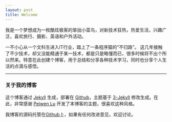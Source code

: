```yaml
---
layout: post
title: Welcome
---
```


我是一个梦想成为一枚酷炫极客的笨拙小菜鸟，对新技术狂热，热爱生活，兴趣广泛，喜欢旅行、摄影、英语和户外活动。

 一不小心从一个文科生进入IT行业，踏上了一条程序猿的“不归路”。  这几年接触了不少技术，却又没能精通于某一技术，都是只是略懂而已，很多时候将不出个所以然来。特意在此创建个博客，用于总结和分享各种技术学习，同时也分享个人生活的点滴与感悟。

---

### 关于我的博客

这个博客通过 [Jekyll](http://jekyllrb.com/) 生成，部署在 [Github](https://pages.github.com)，主题基于 [3-Jekyll](https://github.com/P233/3-Jekyll) 修改生成。在此，非常感谢 [Peiwen Lu](https://github.com/P233) 开发了本博客的主题，很喜欢这种风格。

我博客的源码托管在[Github](https://github.com/suyan/suyan.github.io)上，如果有任何改进意见，欢迎讨论。